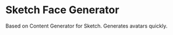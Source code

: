 Sketch Face Generator
============================

Based on Content Generator for Sketch. Generates avatars quickly.